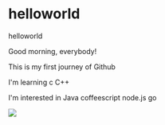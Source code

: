 # helloworld
helloworld

Good morning, everybody!

This is my first journey of Github

I'm learning c C++

I'm interested in Java coffeescript node.js go

<img src="http://chart.googleapis.com/chart?cht=tx&chl=\Large\%20x=\frac{-b\pm\sqrt{b^2-4ac}}{2a}" style="border:none;">
